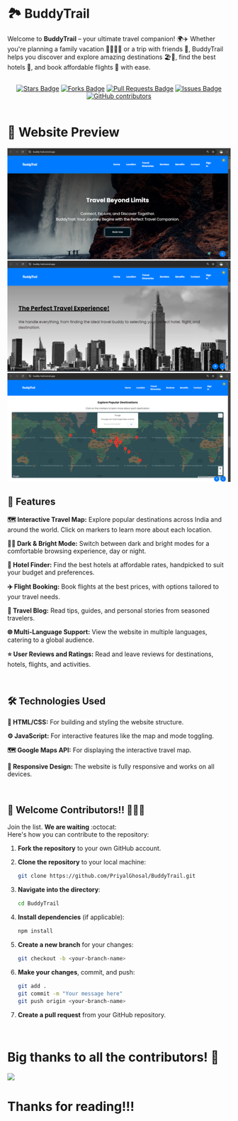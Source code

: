 # 🏞️ BuddyTrail

Welcome to **BuddyTrail** – your ultimate travel companion! 🌍✈️ Whether you're planning a family vacation 👨‍👩‍👧‍👦 or a trip with friends 👫, BuddyTrail helps you discover and explore amazing destinations 🏖️🏰, find the best hotels 🏨, and book affordable flights 💺 with ease.

<br />

<div align="center">
  <a href="https://github.com/PriyaGhosal/BuddyTrail/stargazers"><img src="https://img.shields.io/github/stars/PriyaGhosal/BuddyTrail" alt="Stars Badge"/></a>
  <a href="https://github.com/PriyaGhosal/BuddyTrail/network/members"><img src="https://img.shields.io/github/forks/PriyaGhosal/BuddyTrail" alt="Forks Badge"/></a>
  <a href="https://github.com/PriyaGhosal/BuddyTrail/pulls"><img src="https://img.shields.io/github/issues-pr/PriyaGhosal/BuddyTrail" alt="Pull Requests Badge"/></a>
  <a href="https://github.com/PriyaGhosal/BuddyTrail/issues"><img src="https://img.shields.io/github/issues/PriyaGhosal/BuddyTrail" alt="Issues Badge"/></a>
  <a href="https://github.com/PriyaGhosal/BuddyTrail/graphs/contributors"><img alt="GitHub contributors" src="https://img.shields.io/github/contributors/PriyaGhosal/BuddyTrail?color=2b9348"></a>
</div>


<br />

# 📸 Website Preview
<img src = "https://github.com/neeru24/Connect_icons/blob/main/Screenshot%202024-10-07%20182908.png" alt = "image">
<img src = "https://github.com/neeru24/Connect_icons/blob/main/Screenshot%202024-10-07%20182935.png" alt = "image">
<img src = "https://github.com/neeru24/Connect_icons/blob/main/Screenshot%202024-10-07%20183005.png" alt = "image">


<br />

## 🚀 Features

**🗺️ Interactive Travel Map:** Explore popular destinations across India and around the world. Click on markers to learn more about each location.

**🌙🌞 Dark & Bright Mode:** Switch between dark and bright modes for a comfortable browsing experience, day or night.

**🏨 Hotel Finder:** Find the best hotels at affordable rates, handpicked to suit your budget and preferences.

**✈️ Flight Booking:** Book flights at the best prices, with options tailored to your travel needs.

**📝 Travel Blog:** Read tips, guides, and personal stories from seasoned travelers.

**🌐 Multi-Language Support:** View the website in multiple languages, catering to a global audience.

**⭐ User Reviews and Ratings:** Read and leave reviews for destinations, hotels, flights, and activities.

<br />

## 🛠️ Technologies Used

**📝 HTML/CSS:** For building and styling the website structure.

**⚙️ JavaScript:** For interactive features like the map and mode toggling.

**🗺️ Google Maps API:** For displaying the interactive travel map.

**📱 Responsive Design:** The website is fully responsive and works on all devices.

<br />

## 🎉 Welcome Contributors!! 👨‍💻👋

Join the list. **We are waiting** :octocat:<br />
Here's how you can contribute to the repository:

1. **Fork the repository** to your own GitHub account.
   
2. **Clone the repository** to your local machine:
   
    ```bash
    git clone https://github.com/PriyalGhosal/BuddyTrail.git
    ```
    
3. **Navigate into the directory**:
   
    ```bash
    cd BuddyTrail
    ```
    
4. **Install dependencies** (if applicable):
   
    ```bash
    npm install
    ```
    
5. **Create a new branch** for your changes:
   
    ```bash
    git checkout -b <your-branch-name>
    ```
    
6. **Make your changes**, commit, and push:
   
    ```bash
    git add .
    git commit -m "Your message here"
    git push origin <your-branch-name>
    ```

7. **Create a pull request** from your GitHub repository.
</br>


# Big thanks to all the contributors! 🎉


<a href="https://github.com/PriyaGhosal/BuddyTrail/graphs/contributors">
  <img src="https://contrib.rocks/image?repo=PriyaGhosal/BuddyTrail" />
</a>


# Thanks for reading!!!
